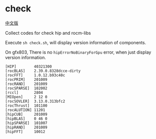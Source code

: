 # check

[中文版](README_zh_CN.md)

Collect codes for check hip and rocm-libs

Execute `sh check.sh`, will display version information of components.

On gfx803, There is no `hipErrorNoBinaryForGpu` error, when just display version information.

```
[HIP]        40321300
[rocBLAS]    2.39.0.8328dcce-dirty
[rocFFT]     1.0.12.b93c40c
[rocPRIM]    201009
[rocRAND]    201009
[rocSPARSE]  102002
[rccl]       2804
[MIOpen]     2 12 0
[rocSOVLER]  3.13.0.313bfc2
[rocThrust]  101100
[rocALUTION] 11201
[hipCUB]     201009
[hipBLAS]    0 46 0
[hipSPARSE]  101007
[hipRAND]    201009
[hipFFT]     10012

```

